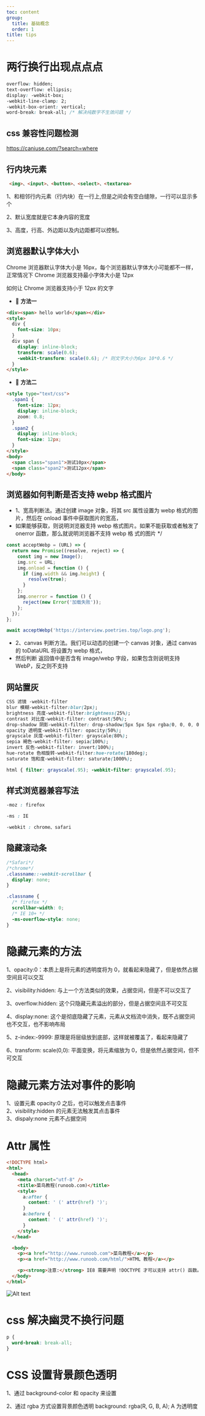 ```yaml
---
toc: content
group:
  title: 基础概念
  order: 1
title: tips
---
```


# 两行换行出现点点点

```css
overflow: hidden;
text-overflow: ellipsis;
display: -webkit-box;
-webkit-line-clamp: 2;
-webkit-box-orient: vertical;
word-break: break-all; /* 解决纯数字不生效问题 */
```

## css 兼容性问题检测

https://caniuse.com/?search=where

## 行内块元素

```html
 <img>、<input>、<button>、<select>、<textarea>
```

1、和相邻行内元素（行内块）在一行上,但是之间会有空白缝隙，一行可以显示多个

2、默认宽度就是它本身内容的宽度

3、高度，行高、外边距以及内边距都可以控制。

## 浏览器默认字体大小

Chrome 浏览器默认字体大小是 16px，每个浏览器默认字体大小可能都不一样，正常情况下 Chrome 浏览器支持最小字体大小是 12px

如何让 Chrome 浏览器支持小于 12px 的文字

- 🚀 **方法一**

```html
<div><span> hello world</span></div>
<style>
  div {
    font-size: 10px;
  }
  div span {
    display: inline-block;
    transform: scale(0.6);
    -webkit-transform: scale(0.6); /* 则文字大小为6px 10*0.6 */
  }
</style>
```

- 🚀 **方法二**

```html
<style type="text/css">
  .span1 {
    font-size: 12px;
    display: inline-block;
    zoom: 0.8;
  }
  .span2 {
    display: inline-block;
    font-size: 12px;
  }
</style>
<body>
  <span class="span1">测试10px</span>
  <span class="span2">测试12px</span>
</body>
```

## 浏览器如何判断是否支持 webp 格式图片

- 1、宽高判断法。通过创建 image 对象，将其 src 属性设置为 webp 格式的图片，然后在 onload 事件中获取图片的宽高，
- 如果能够获取，则说明浏览器支持 webp 格式图片。如果不能获取或者触发了 onerror 函数，那么就说明浏览器不支持 webp 格 式的图片
  \*/

```js
const acceptWebp = (URL) => {
  return new Promise((resolve, reject) => {
    const img = new Image();
    img.src = URL;
    img.onload = function () {
      if (img.width && img.height) {
        resolve(true);
      }
    };
    img.onerror = function () {
      reject(new Error('加载失败'));
    };
  });
};

await acceptWebp('https://interview.poetries.top/logo.png');
```

- 2、canvas 判断方法。我们可以动态的创建一个 canvas 对象，通过 canvas 的 toDataURL 将设置为 webp 格式，
- 然后判断 返回值中是否含有 image/webp 字段，如果包含则说明支持 WebP，反之则不支持

## 网站置灰

```css
CSS 滤镜 -webkit-filter
blur 模糊-webkit-filter:blur(2px);
brightness 亮度-webkit-filter:brightness(25%);
contrast 对比度-webkit-filter: contrast(50%);
drop-shadow 阴影-webkit-filter: drop-shadow(5px 5px 5px rgba(0, 0, 0, 0.5));
opacity 透明度-webkit-filter: opacity(50%);
grayscale 灰度-webkit-filter: grayscale(80%);
sepia 褐色-webkit-filter: sepia(100%);
invert 反色-webkit-filter: invert(100%);
hue-rotate 色相旋转-webkit-filter:hue-rotate(180deg);
saturate 饱和度-webkit-filter: saturate(1000%);
```

```css
html { filter: grayscale(.95); -webkit-filter: grayscale(.95);
```

## 样式浏览器兼容写法

```css
-moz : firefox

-ms : IE

-webkit : chrome、safari
```

## 隐藏滚动条

```css
/*Safari*/
/*chrome*/
.classname::-webkit-scrollbar {
  display: none;
}

.classname {
  /* firefox */
  scrollbar-width: 0;
  /* IE 10+ */
  -ms-overflow-style: none;
}
```

# 隐藏元素的方法

1、opacity:0：本质上是将元素的透明度将为 0，就看起来隐藏了，但是依然占据空间且可以交互

2、visibility:hidden: 与上一个方法类似的效果，占据空间，但是不可以交互了

3、overflow:hidden: 这个只隐藏元素溢出的部分，但是占据空间且不可交互

4、display:none: 这个是彻底隐藏了元素，元素从文档流中消失，既不占据空间也不交互，也不影响布局

5、z-index:-9999: 原理是将层级放到底部，这样就被覆盖了，看起来隐藏了

6、transform: scale(0,0): 平面变换，将元素缩放为 0，但是依然占据空间，但不可交互

# 隐藏元素方法对事件的影响

1、设置元素 opacity:0 之后，也可以触发点击事件<br/>
2、visibility:hidden 的元素无法触发其点击事件<br/>
3、dispaly:none 元素不占据空间<br/>

# Attr 属性

```html
<!DOCTYPE html>
<html>
  <head>
    <meta charset="utf-8" />
    <title>菜鸟教程(runoob.com)</title>
    <style>
      a:after {
        content: ' (' attr(href) ')';
      }
      a:before {
        content: ' (' attr(href) ')';
      }
    </style>
  </head>

  <body>
    <p><a href="http://www.runoob.com">菜鸟教程</a></p>
    <p><a href="http://www.runoob.com/html/">HTML 教程</a></p>

    <p><strong>注意:</strong> IE8 需要声明 !DOCTYPE 才可以支持 attr() 函数。</p>
  </body>
</html>
```

![Alt text](./image.png)

# css 解决幽灵不换行问题

```css
p {
  word-break: break-all;
}
```

# CSS 设置背景颜色透明

1、通过 background-color 和 opacity 来设置

2、通过 rgba 方式设置背景颜色透明
background: rgba(R, G, B, A); A 为透明度
